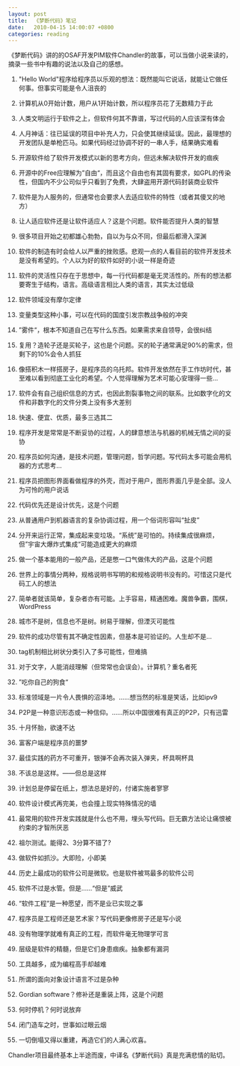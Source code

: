 ```yaml
---
layout: post
title:  《梦断代码》笔记
date:   2010-04-15 14:00:07 +0800
categories: reading
---
```

《梦断代码》讲的的OSAF开发PIM软件Chandler的故事，可以当做小说来读的，摘录一些书中有趣的说法以及自己的感想。

1.  "Hello World"程序给程序员以乐观的想法：既然能叫它说话，就能让它做任何事。但事实可能是令人沮丧的

2.  计算机从0开始计数，用户从1开始计数，所以程序员花了无数精力于此

3.  人类文明运行于软件之上，但软件何其不靠谱，写过代码的人应该深有体会

4.  人月神话：往已延误的项目中补充人力，只会使其继续延误。因此，最理想的开发团队是单枪匹马。如果代码经过协调不好的一串人手，结果确实难看

5.  开源软件给了软件开发模式以新的思考方向，但远未解决软件开发的痼疾

6.  开源中的Free应理解为”自由“，而且这个自由也有其固有要求，如GPL的传染性，但国内不少公司似乎只看到了免费，大肆盗用开源代码封装商业软件

7.  软件是为人服务的，但通常也会要求人去适应软件的特性（或者其傻叉的地方）

8.  让人适应软件还是让软件适应人？这是个问题。软件能否提升人类的智慧

9.  很多项目开始之初都雄心勃勃，自以为与众不同，但最后都滑入深渊

10.  软件的制造有时会给人以严重的挫败感。悲观一点的人看目前的软件开发技术是没有希望的。个人以为好的软件如好的小说一样是奇迹

11.  软件的灵活性只存在于思想中，每一行代码都是毫无灵活性的。所有的想法都要寄生于结构，语言。高级语言相比人类的语言，其实太过低级

12.  软件领域没有摩尔定律

13.  变量类型这种小事，可以在代码的国度引发宗教战争般的冲突

14.  ”雾件“，根本不知道自己在写什么东西。如果需求来自领导，会很纠结

15.  复用？造轮子还是买轮子，这也是个问题。买的轮子通常满足90%的需求，但剩下的10%会令人抓狂

16.  像搭积木一样搭房子，是程序员的乌托邦。软件开发依然在手工作坊时代，甚至难以看到彻底工业化的希望。个人觉得理解为艺术可能心安理得一些…

17.  软件会有自己组织信息的方式，也因此割裂事物之间的联系。比如数字化的文件和非数字化的文件分类上没有多大差别

18.  快速、便宜、优质，最多三选其二

19.  程序开发是常常是不断妥协的过程，人的肆意想法与机器的机械无情之间的妥协

20.  程序员如何沟通，是技术问题，管理问题，哲学问题。写代码太多可能会用机器的方式思考…

21.  程序员把图形界面看做程序的外壳，而对于用户，图形界面几乎是全部。没人为可怜的用户说话

22.  代码优先还是设计优先，这是个问题

23.  从普通用户到机器语言的复杂协调过程，用一个俗词形容叫“扯皮”

24.  分开来运行正常，集成起来变垃圾。“系统”是可怕的。持续集成很麻烦，但”宇宙大爆炸式集成“可能造成更大的麻烦

25.  做一个基本能用的一般产品，还是憋一口气做伟大的产品，这是个问题

26.  世界上的事情分两种，规格说明书写明的和规格说明书没有的。可惜这只是代码工人的想法

27.  简单者就该简单，复杂者亦有可能。上手容易，精通困难。魔兽争霸，围棋，WordPress

28.  城市不是树，信息也不是树。树易于理解，但湮灭可能性

29.  软件的成功尽管有其不确定性因素，但基本是可验证的。人生却不是…

30.  tag机制相比树状分类引入了多可能性，但难搞

31.  对于文字，人能消歧理解（但常常也会误会）。计算机？重名者死

32.  ”吃你自己的狗食“

33.  标准领域是一片令人畏惧的沼泽地。……想当然的标准是笑话，比如ipv9

34.  P2P是一种意识形态或一种信仰。……所以中国很难有真正的P2P，只有迅雷

35.  十月怀胎，欲速不达

36.  富客户端是程序员的噩梦

37.  最佳实践的药方不可重开，银弹不会再次装入弹夹，杯具啊杯具

38.  不该总是这样。——但总是这样

39.  计划总是停留在纸上，想法总是好的，付诸实施者寥寥

40.  软件设计模式再完美，也会撞上现实特殊情况的墙

41.  最常用的软件开发实践就是什么也不用，埋头写代码。巨无霸方法论让痛恨被约束的才智所厌恶

42.  祖尔测试。能得2、3分算不错了?

43.  做软件如抓沙。大即险，小即美

44.  历史上最成功的软件公司是微软。也是软件被骂最多的软件公司

45.  软件不过是水管。但是……“但是”威武

46.  “软件工程”是一种愿望，而不是业已实现之事

47.  程序员是工程师还是艺术家？写代码更像修房子还是写小说

48.  没有物理学就难有真正的工程，而软件毫无物理学可言

49.  层级是软件的精髓，但是它们身患痼疾。抽象都有漏洞

50.  工具越多，成为编程高手却越难

51.  所谓的面向对象设计语言不过是杂种

52.  Gordian software？修补还是重装上阵，这是个问题

53.  何时停机？何时说放弃

54.  闭门造车之时，世事如过眼云烟

55.  一切倒塌又得以重建，再造它们的人满心欢喜。

Chandler项目最终基本上半途而废，中译名《梦断代码》真是充满悲情的贴切。
